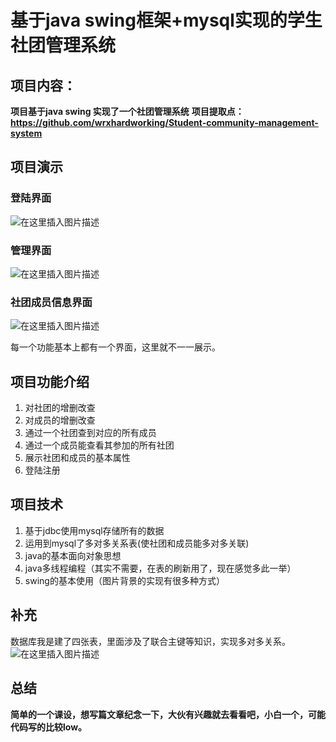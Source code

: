 #  基于java swing框架+mysql实现的学生社团管理系统
##  项目内容：
**项目基于java swing 实现了一个社团管理系统** 
**项目提取点：https://github.com/wrxhardworking/Student-community-management-system**
## 项目演示
###  登陆界面
![在这里插入图片描述](https://img-blog.csdnimg.cn/f2ee98e2673643ffb52b793c33c55cd6.png)
###  管理界面
![在这里插入图片描述](https://img-blog.csdnimg.cn/24562c4fafd0418bab6fcc36b5bb58b1.png)
###  社团成员信息界面
![在这里插入图片描述](https://img-blog.csdnimg.cn/1dc807706e0c4848a10ad61760215917.png)

每一个功能基本上都有一个界面，这里就不一一展示。
##  项目功能介绍

 1. 对社团的增删改查
 2. 对成员的增删改查
 3. 通过一个社团查到对应的所有成员
 4. 通过一个成员能查看其参加的所有社团
 5. 展示社团和成员的基本属性
 6. 登陆注册
## 项目技术
 1. 基于jdbc使用mysql存储所有的数据
 2. 运用到mysql了多对多关系表(使社团和成员能多对多关联)
 3. java的基本面向对象思想
 4. java多线程编程（其实不需要，在表的刷新用了，现在感觉多此一举）
 5. swing的基本使用（图片背景的实现有很多种方式）
##  补充
数据库我是建了四张表，里面涉及了联合主键等知识，实现多对多关系。
![在这里插入图片描述](https://img-blog.csdnimg.cn/b3339ab18591419a98212f1d7a29fb2a.png)
##  总结
**简单的一个课设，想写篇文章纪念一下，大伙有兴趣就去看看吧，小白一个，可能代码写的比较low。**
